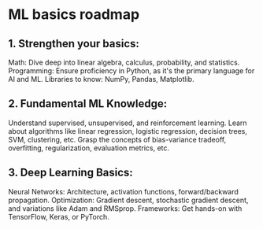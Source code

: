 # ML basics roadmap

## 1. Strengthen your basics:
Math: Dive deep into linear algebra, calculus, probability, and statistics.
Programming: Ensure proficiency in Python, as it's the primary language for AI and ML. Libraries to know: NumPy, Pandas, Matplotlib.

## 2. Fundamental ML Knowledge:
Understand supervised, unsupervised, and reinforcement learning.
Learn about algorithms like linear regression, logistic regression, decision trees, SVM, clustering, etc.
Grasp the concepts of bias-variance tradeoff, overfitting, regularization, evaluation metrics, etc.

## 3. Deep Learning Basics:
Neural Networks: Architecture, activation functions, forward/backward propagation.
Optimization: Gradient descent, stochastic gradient descent, and variations like Adam and RMSprop.
Frameworks: Get hands-on with TensorFlow, Keras, or PyTorch.
